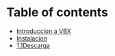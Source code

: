 # Table of contents

* [Introduccion a VBX](README.md)
* [Instalacion](instalacion.md)
* [1.1Descarga](1.1descarga.md)
